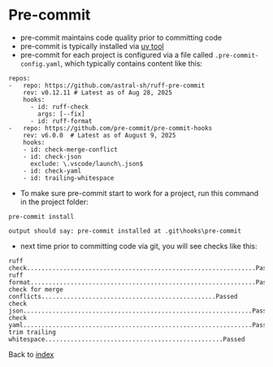 # Pre-commit

- pre-commit maintains code quality prior to committing code
- pre-commit is typically installed via [uv tool](uv.md)
- pre-commit for each project is configured via a file called ```.pre-commit-config.yaml```, which typically contains content like this:

```
repos:
-   repo: https://github.com/astral-sh/ruff-pre-commit
    rev: v0.12.11 # Latest as of Aug 28, 2025
    hooks:
      - id: ruff-check
        args: [--fix]
      - id: ruff-format
-   repo: https://github.com/pre-commit/pre-commit-hooks
    rev: v6.0.0  # Latest as of August 9, 2025
    hooks:
    - id: check-merge-conflict
    - id: check-json
      exclude: \.vscode/launch\.json$
    - id: check-yaml
    - id: trailing-whitespace
```

- To make sure pre-commit start to work for a project, run this command in the project folder:

```
pre-commit install

output should say: pre-commit installed at .git\hooks\pre-commit
```

- next time prior to committing code via git, you will see checks like this:

```
ruff check...............................................................Passed
ruff format..............................................................Passed
check for merge conflicts................................................Passed
check json...............................................................Passed
check yaml...............................................................Passed
trim trailing whitespace.................................................Passed
```

Back to [index](index.md)